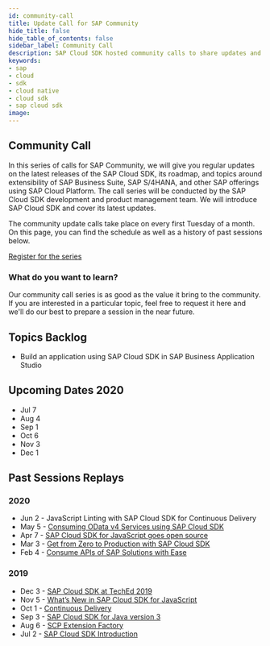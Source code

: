 ```yaml
---
id: community-call
title: Update Call for SAP Community
hide_title: false
hide_table_of_contents: false
sidebar_label: Community Call
description: SAP Cloud SDK hosted community calls to share updates and demonstrate best practices for developers.
keywords:
- sap
- cloud
- sdk
- cloud native
- cloud sdk
- sap cloud sdk
image:
---
```


## Community Call

In this series of calls for SAP Community, we will give you regular updates on the latest releases of the SAP Cloud SDK, its roadmap, and topics around extensibility of SAP Business Suite, SAP S/4HANA, and other SAP offerings using SAP Cloud Platform. The call series will be conducted by the SAP Cloud SDK development and product management team. We will introduce SAP Cloud SDK and cover its latest updates.

The community update calls take place on every first Tuesday of a month. On this page, you can find the schedule as well as a history of past sessions below.

[Register for the series](https://sap-se.zoom.us/webinar/register/WN_dBtYmF5IR7Gb8TMjHqEvhw)

### What do you want to learn?

Our community call series is as good as the value it bring to the community. If you are interested in a particular topic, feel free to request it here and we'll do our best to prepare a session in the near future.

## Topics Backlog

* Build an application using SAP Cloud SDK in SAP Business Application Studio

## Upcoming Dates 2020

* Jul 7
* Aug 4
* Sep 1
* Oct 6
* Nov 3
* Dec 1

## Past Sessions Replays

### 2020

* Jun 2 - JavaScript Linting with SAP Cloud SDK for Continuous Delivery
* May 5 - [Consuming OData v4 Services using SAP Cloud SDK](https://www.youtube.com/watch?v=p_JTapzii_I)
* Apr 7 - [SAP Cloud SDK for JavaScript goes open source](https://www.youtube.com/watch?v=nRWXlxgdnmk)
* Mar 3 - [Get from Zero to Production with SAP Cloud SDK](https://www.youtube.com/watch?v=f3XG4hFiWdM)
* Feb 4 - [Consume APIs of SAP Solutions with Ease](https://www.youtube.com/watch?v=RqdBKZBO76I)

### 2019

* Dec 3 - [SAP Cloud SDK at TechEd 2019](https://www.youtube.com/watch?v=TlNZy8-07ss&t=10s)
* Nov 5 - [What’s New in SAP Cloud SDK for JavaScript](https://www.youtube.com/watch?v=jv-bS9lK8zk)
* Oct 1 - [Continuous Delivery](https://www.youtube.com/watch?v=M2chjvlrsF8)
* Sep 3 - [SAP Cloud SDK for Java version 3](https://www.youtube.com/watch?v=l3P9-wqIhYA)
* Aug 6 - [SCP Extension Factory](https://www.youtube.com/watch?v=aTuNXF-Alp4)
* Jul 2 - [SAP Cloud SDK Introduction](https://www.youtube.com/watch?v=jNovhlGzg78)
